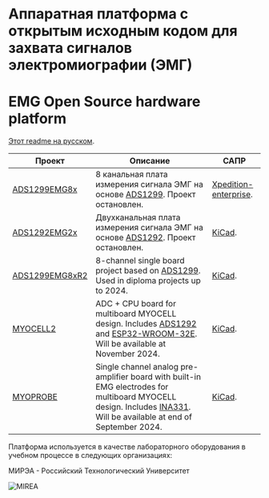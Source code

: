 # Аппаратная платформа с открытым исходным кодом для захвата сигналов электромиографии (ЭМГ)

# EMG Open Source hardware platform

[Этот readme на русском](./readme-ru.md).

|  Проект                                                                                         | Описание                                                      | САПР |
| ----------------------------------------------------------------------------------------------- |----------------------------------------------------------------- |-----------|
| [ADS1299EMG8x](https://github.com/RF-Lab/emg_platform/tree/master/hw_platform/ADS1299EMG8x)     | 8 канальная плата измерения сигнала ЭМГ на основе [ADS1299](https://www.ti.com/lit/ds/symlink/ads1299.pdf). Проект остановлен.| [Xpedition-enterprise](https://eda.sw.siemens.com/en-US/pcb/xpedition-enterprise/). |
| [ADS1292EMG2x](https://github.com/RF-Lab/emg_platform/tree/master/hw_platform/ADS1292EMG2x)     | Двухканальная плата измерения сигнала ЭМГ на основе [ADS1292](https://www.ti.com/lit/ds/symlink/ads1292.pdf). Проект остановлен.| [KiCad](https://www.kicad.org/). |
| [ADS1299EMG8xR2](https://github.com/RF-Lab/emg_platform/tree/master/hw_platform/ADS1299EMG8xR2) | 8-channel single board project based on [ADS1299](https://www.ti.com/lit/ds/symlink/ads1299.pdf). Used in diploma projects up to 2024.| [KiCad](https://www.kicad.org/). |
| [MYOCELL2](https://github.com/RF-Lab/emg_platform/tree/master/hw_platform/MYOCELL2) | ADC + CPU board for multiboard MYOCELL design. Includes [ADS1292](https://www.ti.com/lit/ds/symlink/ads1292.pdf) and [ESP32-WROOM-32E](https://www.espressif.com/sites/default/files/documentation/esp32-wroom-32e_esp32-wroom-32ue_datasheet_en.pdf). Will be available at November 2024.| [KiCad](https://www.kicad.org/). |
| [MYOPROBE](https://github.com/RF-Lab/emg_platform/tree/master/hw_platform/MYOPROBE) | Single channel analog pre-amplifier board with built-in EMG electrodes for multiboard MYOCELL design. Includes [INA331](https://www.ti.com/lit/gpn/INA2331). Will be available at end of September 2024.| [KiCad](https://www.kicad.org/). |

Платформа используется в качестве лабораторного оборудования в учебном процессе в следующих организациях:

МИРЭА - Российский Технологический Университет

![MIREA](https://i.ibb.co/DYv06Vw/KBSP-colour.png)



